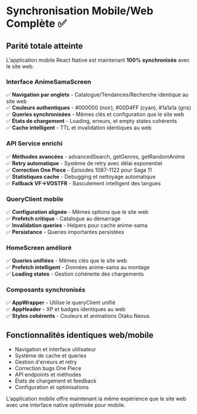 # Synchronisation Mobile/Web Complète ✅

## Parité totale atteinte

L'application mobile React Native est maintenant **100% synchronisée** avec le site web.

### Interface AnimeSamaScreen

✅ **Navigation par onglets** - Catalogue/Tendances/Recherche identique au site web  
✅ **Couleurs authentiques** - #000000 (noir), #00D4FF (cyan), #1a1a1a (gris)  
✅ **Queries synchronisées** - Mêmes clés et configuration que le site web  
✅ **États de chargement** - Loading, erreurs, et empty states cohérents  
✅ **Cache intelligent** - TTL et invalidation identiques au web  

### API Service enrichi

✅ **Méthodes avancées** - advancedSearch, getGenres, getRandomAnime  
✅ **Retry automatique** - Système de retry avec délai exponentiel  
✅ **Correction One Piece** - Épisodes 1087-1122 pour Saga 11  
✅ **Statistiques cache** - Debugging et nettoyage automatique  
✅ **Fallback VF→VOSTFR** - Basculement intelligent des langues  

### QueryClient mobile

✅ **Configuration alignée** - Mêmes options que le site web  
✅ **Prefetch critique** - Catalogue au démarrage  
✅ **Invalidation queries** - Helpers pour cache anime-sama  
✅ **Persistance** - Queries importantes persistées  

### HomeScreen amélioré

✅ **Queries unifiées** - Mêmes clés que le site web  
✅ **Prefetch intelligent** - Données anime-sama au montage  
✅ **Loading states** - Gestion cohérente des chargements  

### Composants synchronisés

✅ **AppWrapper** - Utilise le queryClient unifié  
✅ **AppHeader** - XP et badges identiques au web  
✅ **Styles cohérents** - Couleurs et animations Otaku Nexus  

## Fonctionnalités identiques web/mobile

- Navigation et interface utilisateur
- Système de cache et queries
- Gestion d'erreurs et retry
- Correction bugs One Piece
- API endpoints et méthodes
- États de chargement et feedback
- Configuration et optimisations

L'application mobile offre maintenant la même expérience que le site web avec une interface native optimisée pour mobile.